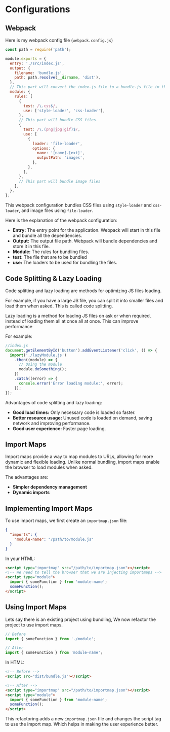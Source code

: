 # Configurations

## Webpack

Here is my webpack config file (`webpack.config.js`)

```javascript
const path = require('path');

module.exports = {
  entry: './src/index.js',
  output: {
    filename: 'bundle.js',
    path: path.resolve(__dirname, 'dist'),
  },
  // This part will convert the index.js file to a bundle.js file in the dist folder
  module: {
    rules: [
      {
        test: /\.css$/,
        use: ['style-loader', 'css-loader'],
      },
      // This part will bundle CSS files
      {
        test: /\.(png|jpg|gif)$/,
        use: [
          {
            loader: 'file-loader',
            options: {
              name: '[name].[ext]',
              outputPath: 'images',
            },
          },
        ],
      },
      // This part will bundle image files
    ],
  },
};
```

This webpack configuration bundles CSS files using `style-loader` and `css-loader`, and image files using `file-loader`.

Here is the explanation of the webpack configuration:

- **Entry:** The entry point for the application. Webpack will start in this file and bundle all the dependencies.
- **Output:** The output file path. Webpack will bundle dependencies and store it in this file.
- **Module:** The rules for bundling files.
- **test:** The file that are to be bundled
- **use:** The loaders to be used for bundling the files.

## Code Splitting & Lazy Loading

Code splitting and lazy loading are methods for optimizing JS files loading.

For example, if you have a large JS file, you can split it into smaller files and load them when asked. This is called code splitting.

Lazy loading is a method for loading JS files on ask or when required, instead of loading them all at once all at once. This can improve performance

For example:

```javascript
//index.js
document.getElementById('button').addEventListener('click', () => {
  import('./lazyModule.js')
    .then((module) => {
      // Using the module
      module.doSomething();
    })
    .catch((error) => {
      console.error('Error loading module:', error);
    });
});
```

Advantages of code splitting and lazy loading:

- **Good load times:** Only necessary code is loaded so faster.
- **Better resource usage:** Unused code is loaded on demand, saving network and improving performance.
- **Good user experience:** Faster page loading.

## Import Maps

Import maps provide a way to map modules to URLs, allowing for more dynamic and flexible loading. Unlike normal bundling, import maps enable the browser to load modules when asked.

The advantages are:

- **Simpler dependency management**
- **Dynamic imports**

## Implementing Import Maps

To use import maps, we first create an `importmap.json` file:

```json
{
  "imports": {
    "module-name": "/path/to/module.js"
  }
}
```

In your HTML:

```html
<script type="importmap" src="/path/to/importmap.json"></script>
<!-- We need to tell the browser that we are injecting importmaps -->
<script type="module">
  import { someFunction } from 'module-name';
  someFunction();
</script>
```

## Using Import Maps

Lets say there is an existing project using bundling, We now refactor the project to use import maps.

```javascript
// Before
import { someFunction } from './module';

// After
import { someFunction } from 'module-name';
```

In HTML:

```html
<!-- Before -->
<script src="dist/bundle.js"></script>

<!-- After -->
<script type="importmap" src="/path/to/importmap.json"></script>
<script type="module">
  import { someFunction } from 'module-name';
  someFunction();
</script>
```

This refactoring adds a new `importmap.json` file and changes the script tag to use the import map. Which helps in making the user experience better.
